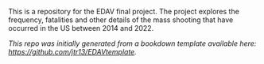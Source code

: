 This is a repository for the EDAV final project. The project explores the frequency, fatalities and other details of the mass shooting that have occurred in the US between 2014 and 2022.

*This repo was initially generated from a bookdown template available here: https://github.com/jtr13/EDAVtemplate.*	